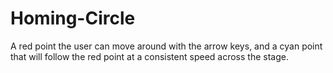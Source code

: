 # Homing-Circle
A red point the user can move around with the arrow keys, and a cyan point that will follow the red point at a consistent speed across the stage.
